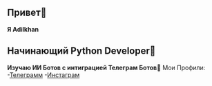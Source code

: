 ## Привет👋
 **Я Adilkhan**
## Начинающий Python Developer🐍
**Изучаю ИИ Ботов с интиграцией Телеграм Ботов🤖**
Мои Профили:
-[Телеграмм](https://t.me/yerikoov)
-[Инстаграм](https://instagram.com/yerikoov)
